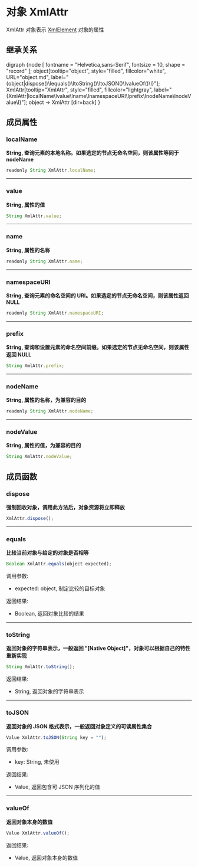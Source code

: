 # 对象 XmlAttr
XmlAttr 对象表示 [XmlElement](XmlElement.md) 对象的属性

## 继承关系
<dot>digraph {node [ fontname = "Helvetica,sans-Serif", fontsize = 10, shape = "record" ];
object[tooltip="object", style="filled", fillcolor="white", URL="object.md", label="{object|dispose()\lequals()\ltoString()\ltoJSON()\lvalueOf()\l}"];
XmlAttr[tooltip="XmlAttr", style="filled", fillcolor="lightgray", label="{XmlAttr|localName\lvalue\lname\lnamespaceURI\lprefix\lnodeName\lnodeValue\l}"];
object -> XmlAttr [dir=back]
}</dot>

## 成员属性
        
### localName
**String, 查询元素的本地名称。如果选定的节点无命名空间，则该属性等同于 nodeName**

```JavaScript
readonly String XmlAttr.localName;
```

--------------------------
### value
**String, 属性的值**

```JavaScript
String XmlAttr.value;
```

--------------------------
### name
**String, 属性的名称**

```JavaScript
readonly String XmlAttr.name;
```

--------------------------
### namespaceURI
**String, 查询元素的命名空间的 URI。如果选定的节点无命名空间，则该属性返回 NULL**

```JavaScript
readonly String XmlAttr.namespaceURI;
```

--------------------------
### prefix
**String, 查询和设置元素的命名空间前缀。如果选定的节点无命名空间，则该属性返回 NULL**

```JavaScript
String XmlAttr.prefix;
```

--------------------------
### nodeName
**String, 属性的名称，为兼容的目的**

```JavaScript
readonly String XmlAttr.nodeName;
```

--------------------------
### nodeValue
**String, 属性的值，为兼容的目的**

```JavaScript
String XmlAttr.nodeValue;
```

## 成员函数
        
### dispose
**强制回收对象，调用此方法后，对象资源将立即释放**

```JavaScript
XmlAttr.dispose();
```

--------------------------
### equals
**比较当前对象与给定的对象是否相等**

```JavaScript
Boolean XmlAttr.equals(object expected);
```

调用参数:
* expected: object, 制定比较的目标对象

返回结果:
* Boolean, 返回对象比较的结果

--------------------------
### toString
**返回对象的字符串表示，一般返回 "[Native Object]"，对象可以根据自己的特性重新实现**

```JavaScript
String XmlAttr.toString();
```

返回结果:
* String, 返回对象的字符串表示

--------------------------
### toJSON
**返回对象的 JSON 格式表示，一般返回对象定义的可读属性集合**

```JavaScript
Value XmlAttr.toJSON(String key = "");
```

调用参数:
* key: String, 未使用

返回结果:
* Value, 返回包含可 JSON 序列化的值

--------------------------
### valueOf
**返回对象本身的数值**

```JavaScript
Value XmlAttr.valueOf();
```

返回结果:
* Value, 返回对象本身的数值

